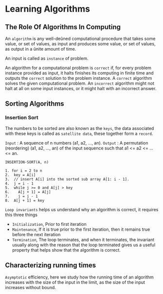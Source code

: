 # Learning Algorithms

## The Role Of Algorithms In Computing

An `algorithm` is any well-deûned computational procedure that takes some value, or set of values, as input and produces some value, or set of values, as output in a ûnite amount of time.

An input is called as `instance` of problem.

An algorithm for a computational problem is `correct` if, for every problem instance provided as input, it halts finishes its computing in finite time and outputs the `correct` solution to the problem instance. A `correct` algorithm solves the given computational problem. An `incorrect` algorithm might not halt at all on some input instances, or it might halt with an incorrect answer.

## Sorting Algorithms

### Insertion Sort

The numbers to be sorted are also known as the `keys`, the data associated with these keys is called as `satellite data`, these together form a `record`.

`Input` : A sequence of n numbers (a1, a2, ..., an).
`Output` : A permutation (reordering) (a1, a2, ..., an) of the input sequence such that a1 <= a2 <= ... <= an.

```pseudo-code
INSERTION-SORT(A, n)

1. for i = 2 to n
2.  key = A[i]
3.  // insert A[i] into the sorted sub array A[1: i - 1].
4.  j = i - 1
5.  while j >= 0 and A[j] > key
6.    A[j + 1] = A[j]
7.    j = j - 1
8.  A[j + 1] = key
```

`Loop invariants` helps us understand why an algorithm is correct, it requires this three things

- `Initialization`, Prior to first iteration
- `Maintenance`, If it is true prior to the first iteration, then it remains true before the next iteration
- `Termination`, The loop terminates, and when it terminates, the invariant usually along with the reason that the loop terminated gives us a useful property that helps show that the algorithm is correct.

## Characterizing running times

`Asymptotic` efficiency, here we study how the running time of an algorithm
increases with the size of the input in the limit, as the size of the input
increases without bound.
